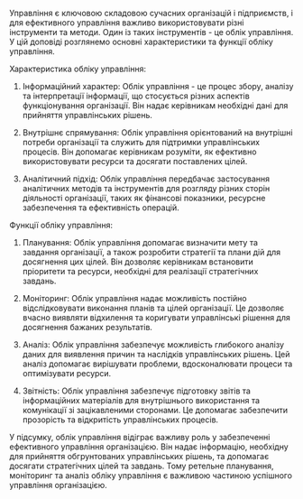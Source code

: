 Управління є ключовою складовою сучасних організацій і підприємств, і для ефективного управління важливо використовувати різні інструменти та методи. Один із таких інструментів - це облік управління. У цій доповіді розглянемо основні характеристики та функції обліку управління.

Характеристика обліку управління:

1. Інформаційний характер: Облік управління - це процес збору, аналізу та інтерпретації інформації, що стосується різних аспектів функціонування організації. Він надає керівникам необхідні дані для прийняття управлінських рішень.
    
2. Внутрішнє спрямування: Облік управління орієнтований на внутрішні потреби організації та служить для підтримки управлінських процесів. Він допомагає керівникам розуміти, як ефективно використовувати ресурси та досягати поставлених цілей.
    
3. Аналітичний підхід: Облік управління передбачає застосування аналітичних методів та інструментів для розгляду різних сторін діяльності організації, таких як фінансові показники, ресурсне забезпечення та ефективність операцій.
    

Функції обліку управління:

1. Планування: Облік управління допомагає визначити мету та завдання організації, а також розробити стратегії та плани дій для досягнення цих цілей. Він дозволяє керівникам встановити пріоритети та ресурси, необхідні для реалізації стратегічних завдань.
    
2. Моніторинг: Облік управління надає можливість постійно відслідковувати виконання планів та цілей організації. Це дозволяє вчасно виявляти відхилення та коригувати управлінські рішення для досягнення бажаних результатів.
    
3. Аналіз: Облік управління забезпечує можливість глибокого аналізу даних для виявлення причин та наслідків управлінських рішень. Цей аналіз допомагає вирішувати проблеми, вдосконалювати процеси та оптимізувати ресурси.
    
4. Звітність: Облік управління забезпечує підготовку звітів та інформаційних матеріалів для внутрішнього використання та комунікації зі зацікавленими сторонами. Це допомагає забезпечити прозорість та відкритість управлінських процесів.
    

У підсумку, облік управління відіграє важливу роль у забезпеченні ефективного управління організацією. Він надає інформацію, необхідну для прийняття обгрунтованих управлінських рішень, та допомагає досягати стратегічних цілей та завдань. Тому ретельне планування, моніторинг та аналіз обліку управління є важливою частиною успішного управління організацією.